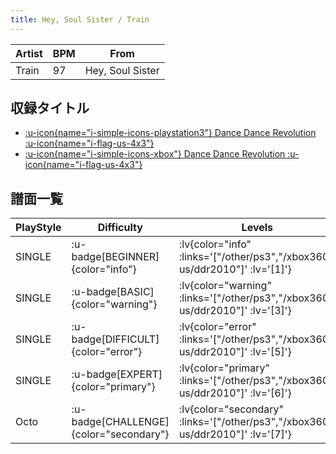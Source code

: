 ```yaml
---
title: Hey, Soul Sister / Train
---
```


|Artist|BPM|From|
|------|---|----|
|Train|97|Hey, Soul Sister|

## 収録タイトル

- [ :u-icon{name="i-simple-icons-playstation3"} Dance Dance Revolution :u-icon{name="i-flag-us-4x3"} ](/other/ps3)
- [ :u-icon{name="i-simple-icons-xbox"} Dance Dance Revolution :u-icon{name="i-flag-us-4x3"} ](/xbox360-us/ddr2010)

## 譜面一覧

|PlayStyle|Difficulty|Levels|Notes|Movie|
|---------|----------|------|-----|-----|
|SINGLE| :u-badge[BEGINNER]{color="info"} | :lv{color="info" :links='["/other/ps3","/xbox360-us/ddr2010"]' :lv='[1]'} |53/10||
|SINGLE| :u-badge[BASIC]{color="warning"} | :lv{color="warning" :links='["/other/ps3","/xbox360-us/ddr2010"]' :lv='[3]'} |85/6||
|SINGLE| :u-badge[DIFFICULT]{color="error"} | :lv{color="error" :links='["/other/ps3","/xbox360-us/ddr2010"]' :lv='[5]'} |179/2||
|SINGLE| :u-badge[EXPERT]{color="primary"} | :lv{color="primary" :links='["/other/ps3","/xbox360-us/ddr2010"]' :lv='[6]'} |249/0||
|Octo| :u-badge[CHALLENGE]{color="secondary"} | :lv{color="secondary" :links='["/other/ps3","/xbox360-us/ddr2010"]' :lv='[7]'} |||
